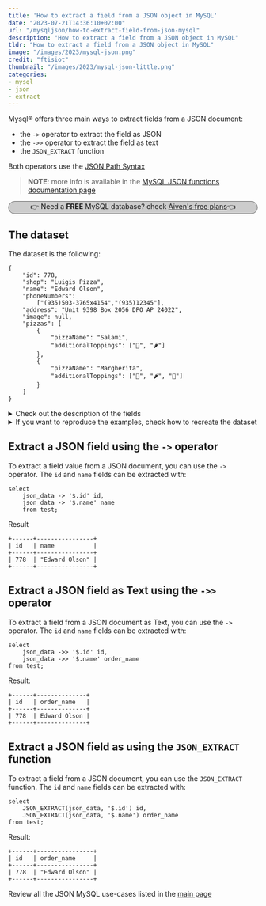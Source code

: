 ```yaml
---
title: 'How to extract a field from a JSON object in MySQL'
date: "2023-07-21T14:36:10+02:00"
url: "/mysqljson/how-to-extract-field-from-json-mysql"
description: "How to extract a field from a JSON object in MySQL"
tldr: "How to extract a field from a JSON object in MySQL"
image: "/images/2023/mysql-json.png"
credit: "ftisiot"
thumbnail: "/images/2023/mysql-json-little.png"
categories:
- mysql
- json
- extract
---
```



Mysql® offers three main ways to extract fields from a JSON document:

* the `->` operator to extract the field as JSON
* the `->>` operator to extract the field as text
* the `JSON_EXTRACT` function

Both operators use the [JSON Path Syntax](https://dev.mysql.com/doc/refman/8.0/en/json.html#json-path-syntax)

<!--more-->

> **NOTE**: more info is available in the [MySQL JSON functions documentation page](https://dev.mysql.com/doc/refman/8.0/en/json.html)

<p style="background: #cccccc;border: 1px solid #666666;border-radius: 15px;text-align: center;">👉 Need a <b>FREE</b> MySQL database? check <a href="https://go.aiven.io/francesco-signup">Aiven's free plans</a>👈</p>


## The dataset

The dataset is the following:

```
{
    "id": 778,
    "shop": "Luigis Pizza",
    "name": "Edward Olson",
    "phoneNumbers":
        ["(935)503-3765x4154","(935)12345"],
    "address": "Unit 9398 Box 2056 DPO AP 24022",
    "image": null,
    "pizzas": [
        {
            "pizzaName": "Salami",
            "additionalToppings": ["🥓", "🌶️"]
        },
        {
            "pizzaName": "Margherita",
            "additionalToppings": ["🍌", "🌶️", "🍍"]
        }
    ]
}
```

<details>
  <summary>Check out the description of the fields</summary>
The following examples use a pizza order dataset with an order having:

* `id`: 778
* `shop`: "Luigis Pizza"
* `name`: "Edward Olson"
* `phoneNumbers`:["(935)503-3765x4154","(935)12345"]
* `address`: "Unit 9398 Box 2056 DPO AP 24022"
* `image`: null
* and two pizzas contained in the `pizzas` item:

```
[
    {
        "pizzaName": "Salami",
        "additionalToppings": ["🥓", "🌶️"]
    },
    {
        "pizzaName": "Margherita",
        "additionalToppings": ["🍌", "🌶️", "🍍"]
    }
]
```
</details>
<details>
  <summary>If you want to reproduce the examples, check how to recreate the dataset</summary>

It can be recreated with the following script:

```
create table test(id serial primary key, json_data json);

insert into test(json_data) values (
'{
    "id": 778,
    "shop": "Luigis Pizza",
    "name": "Edward Olson",
    "phoneNumbers":
        ["(935)503-3765x4154","(935)12345"],
    "address": "Unit 9398 Box 2056 DPO AP 24022",
    "image": null,
    "pizzas": [
        {
            "pizzaName": "Salami",
            "additionalToppings": ["🥓", "🌶️"]
        },
        {
            "pizzaName": "Margherita",
            "additionalToppings": ["🍌", "🌶️", "🍍"]
        }
    ]
}');
```

</details>

## Extract a JSON field using the `->` operator

To extract a field value from a JSON document, you can use the `->` operator. The `id` and `name` fields can be extracted with:

```
select 
    json_data -> '$.id' id,
    json_data -> '$.name' name
    from test;
```

Result

```
+------+----------------+
| id   | name           |
+------+----------------+
| 778  | "Edward Olson" |
+------+----------------+
```


## Extract a JSON field as Text using the `->>` operator

To extract a field from a JSON document as Text, you can use the `->` operator. The `id` and `name` fields can be extracted with:

```
select 
    json_data ->> '$.id' id,
    json_data ->> '$.name' order_name
from test;
```

Result:

```
+------+--------------+
| id   | order_name   |
+------+--------------+
| 778  | Edward Olson |
+------+--------------+
 ```

## Extract a JSON field as using the `JSON_EXTRACT` function

To extract a field from a JSON document, you can use the `JSON_EXTRACT` function. The `id` and `name` fields can be extracted with:

```
select 
    JSON_EXTRACT(json_data, '$.id') id,
    JSON_EXTRACT(json_data, '$.name') order_name
from test;
```

Result:

```
+------+----------------+
| id   | order_name     |
+------+----------------+
| 778  | "Edward Olson" |
+------+----------------+
 ```


Review all the JSON MySQL use-cases listed in the [main page](/mysqljson/main)